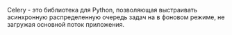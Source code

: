 Celery - это библиотека для Python, позволяющая выстраивать асинхронную распределенную очередь задач на в фоновом режиме, не загружая основной поток приложения.